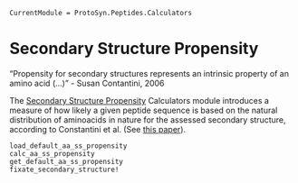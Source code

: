 ```@meta
CurrentModule = ProtoSyn.Peptides.Calculators
```

# Secondary Structure Propensity

“Propensity for secondary structures represents an intrinsic property of an amino acid (…)” - Susan Contantini, 2006

The [Secondary Structure Propensity](@ref) Calculators module introduces a measure of how likely a given peptide sequence is based on the natural distribution of aminoacids in nature for the assessed secondary structure, according to Constantini et al. (See [this paper](https://www.sciencedirect.com/science/article/pii/S0006291X06002543)).

```@docs
load_default_aa_ss_propensity
calc_aa_ss_propensity
get_default_aa_ss_propensity
fixate_secondary_structure!
```